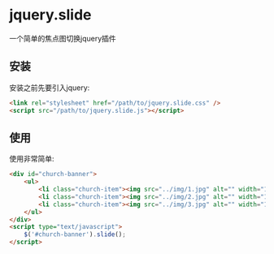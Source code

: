 # jquery.slide
一个简单的焦点图切换jquery插件

## 安装

安装之前先要引入jquery:

```html
<link rel="stylesheet" href="/path/to/jquery.slide.css" />
<script src="/path/to/jquery.slide.js"></script>
```

## 使用

使用非常简单:

```html
<div id="church-banner">
	<ul>
		<li class="church-item"><img src="../img/1.jpg" alt="" width="1200" height="550" /></li>
		<li class="church-item"><img src="../img/2.jpg" alt="" width="1200" height="550" /></li>
		<li class="church-item"><img src="../img/3.jpg" alt="" width="1200" height="550" /></li>
	</ul>
</div>
<script type="text/javascript">
	$('#church-banner').slide();
</script>
```